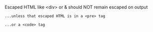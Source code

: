 Escaped HTML like &lt;div&gt; or & should NOT remain escaped on output

    
    
    ...unless that escaped HTML is in a <pre> tag

`...or a <code> tag`


